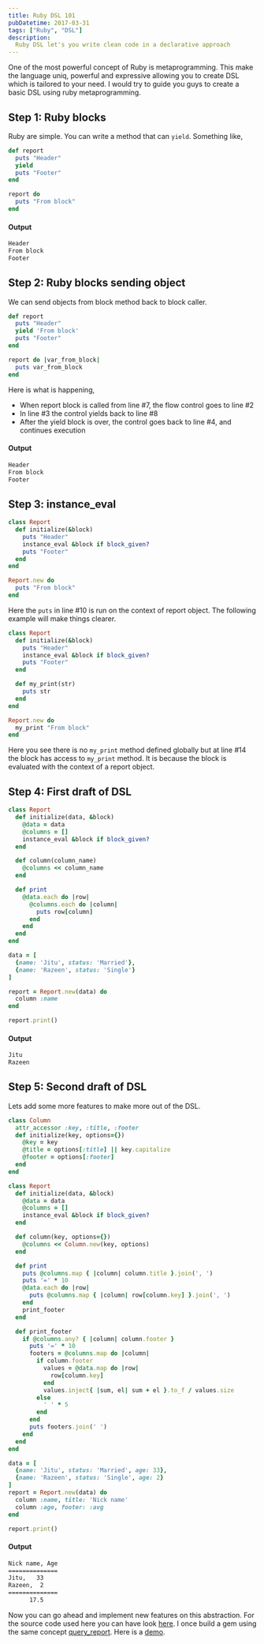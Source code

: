```yaml
---
title: Ruby DSL 101
pubDatetime: 2017-03-31
tags: ["Ruby", "DSL"]
description:
  Ruby DSL let's you write clean code in a declarative approach
---
```


One of the most powerful concept of Ruby is metaprogramming. This make the language uniq, powerful and expressive allowing you to create DSL which is tailored to your need. I would try to guide you guys to create a basic DSL using ruby metaprogramming.

## Step 1: Ruby blocks
Ruby are simple. You can write a method that can `yield`. Something like,

```ruby
def report
  puts "Header"
  yield
  puts "Footer"
end

report do
  puts "From block"
end
```

#### Output
```bash
Header
From block
Footer
```


## Step 2: Ruby blocks sending object
We can send objects from block method back to block caller.

```ruby
def report
  puts "Header"
  yield 'From block'
  puts "Footer"
end

report do |var_from_block|
  puts var_from_block
end
```

Here is what is happening, 
* When report block is called from line #7, the flow control goes to line #2
* In line #3 the control yields back to line #8
* After the yield block is over, the control goes back to line #4, and continues execution

#### Output
```bash
Header
From block
Footer
```

## Step 3: instance_eval
```ruby
class Report
  def initialize(&block)
    puts "Header"
    instance_eval &block if block_given?
    puts "Footer"
  end
end

Report.new do
  puts "From block"
end
```

Here the `puts` in line #10 is run on the context of report object. The following example will make things clearer.
```ruby
class Report
  def initialize(&block)
    puts "Header"
    instance_eval &block if block_given?
    puts "Footer"
  end

  def my_print(str)
    puts str
  end
end

Report.new do
  my_print "From block"
end
```

Here you see there is no `my_print` method defined globally but at line #14 the block has access to `my_print` method. It is because the block is evaluated with the context of a report object.

## Step 4: First draft of DSL 
```ruby
class Report
  def initialize(data, &block)
    @data = data
    @columns = []
    instance_eval &block if block_given?
  end

  def column(column_name)
    @columns << column_name
  end

  def print
    @data.each do |row|
      @columns.each do |column|
        puts row[column]
      end
    end
  end
end

data = [
  {name: 'Jitu', status: 'Married'},
  {name: 'Razeen', status: 'Single'}
]
```

```ruby
report = Report.new(data) do
  column :name
end

report.print()
```
#### Output
```bash
Jitu
Razeen
```

## Step 5: Second draft of DSL 
Lets add some more features to make more out of the DSL.

```ruby
class Column
  attr_accessor :key, :title, :footer
  def initialize(key, options={})
    @key = key
    @title = options[:title] || key.capitalize
    @footer = options[:footer]
  end
end

class Report
  def initialize(data, &block)
    @data = data
    @columns = []
    instance_eval &block if block_given?
  end

  def column(key, options={})
    @columns << Column.new(key, options)
  end

  def print
    puts @columns.map { |column| column.title }.join(', ')
    puts '=' * 10
    @data.each do |row|
      puts @columns.map { |column| row[column.key] }.join(', ')
    end
    print_footer
  end

  def print_footer
    if @columns.any? { |column| column.footer }
      puts '=' * 10
      footers = @columns.map do |column|
        if column.footer
          values = @data.map do |row|
            row[column.key]
          end
          values.inject{ |sum, el| sum + el }.to_f / values.size
        else
          ' ' * 5
        end
      end
      puts footers.join(' ')
    end
  end
end
```

```ruby
data = [
  {name: 'Jitu', status: 'Married', age: 33},
  {name: 'Razeen', status: 'Single', age: 2}
]
report = Report.new(data) do
  column :name, title: 'Nick name'
  column :age, footer: :avg
end

report.print()
```

#### Output
```bash
Nick name, Age
==============
Jitu,   33
Razeen,  2
==============
      17.5
```

Now you can go ahead and implement new features on this abstraction. For the source code used here you can have look [here](https://github.com/ashrafuzzaman/ruby-dsl).
I once build a gem using the same concept [query_report](https://github.com/ashrafuzzaman/query_report). Here is a [demo](http://query-report-demo.herokuapp.com).
